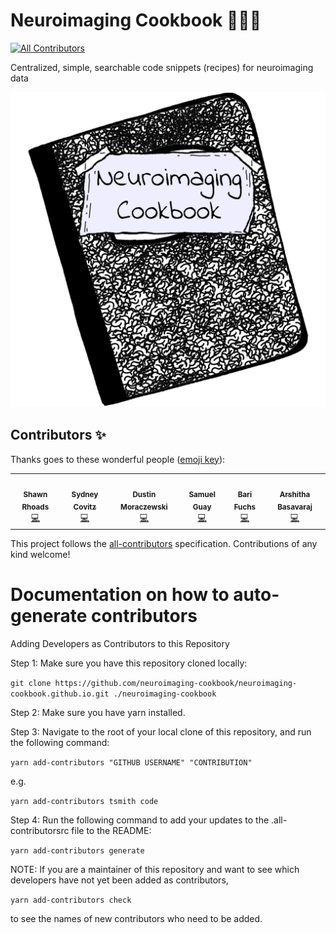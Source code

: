 # Neuroimaging Cookbook 🧠🍳📓
<!-- ALL-CONTRIBUTORS-BADGE:START - Do not remove or modify this section -->
[![All Contributors](https://img.shields.io/badge/all_contributors-6-orange.svg?style=flat-square)](#contributors-)
<!-- ALL-CONTRIBUTORS-BADGE:END -->
Centralized, simple, searchable code snippets (recipes) for neuroimaging data

![image](static/images/neuroimaging-cookbook-logo.png)
## Contributors ✨

Thanks goes to these wonderful people ([emoji key](https://allcontributors.org/docs/en/emoji-key)):
<!-- ALL-CONTRIBUTORS-LIST:START - Do not remove or modify this section -->
<!-- prettier-ignore-start -->
<!-- markdownlint-disable -->
<table>
  <tr>
    <td align="center"><a href="https://github.com/shawnrhoads"><img src="https://avatars.githubusercontent.com/u/24925845?v=4?s=100" width="100px;" alt=""/><br /><sub><b>Shawn Rhoads</b></sub></a><br /><a href="https://github.com/neuroimaging-cookbook/neuroimaging-cookbook.github.io/commits?author=shawnrhoads" title="Code">💻</a></td>
    <td align="center"><a href="https://github.com/scovitz"><img src="https://avatars.githubusercontent.com/u/70981267?v=4?s=100" width="100px;" alt=""/><br /><sub><b>Sydney Covitz</b></sub></a><br /><a href="https://github.com/neuroimaging-cookbook/neuroimaging-cookbook.github.io/commits?author=scovitz" title="Code">💻</a></td>
    <td align="center"><a href="https://cmn.nimh.nih.gov/dsst"><img src="https://avatars.githubusercontent.com/u/7197889?v=4?s=100" width="100px;" alt=""/><br /><sub><b>Dustin Moraczewski</b></sub></a><br /><a href="https://github.com/neuroimaging-cookbook/neuroimaging-cookbook.github.io/commits?author=dmoracze" title="Code">💻</a></td>
    <td align="center"><a href="https://github.com/SamGuay"><img src="https://avatars.githubusercontent.com/u/30598330?v=4?s=100" width="100px;" alt=""/><br /><sub><b>Samuel Guay</b></sub></a><br /><a href="https://github.com/neuroimaging-cookbook/neuroimaging-cookbook.github.io/commits?author=SamGuay" title="Code">💻</a></td>
    <td align="center"><a href="https://github.com/bfuchs18"><img src="https://avatars.githubusercontent.com/u/34322503?v=4?s=100" width="100px;" alt=""/><br /><sub><b>Bari Fuchs</b></sub></a><br /><a href="https://github.com/neuroimaging-cookbook/neuroimaging-cookbook.github.io/commits?author=bfuchs18" title="Code">💻</a></td>
    <td align="center"><a href="http://cmn.nimh.nih.gov/dsst"><img src="https://avatars.githubusercontent.com/u/10297203?v=4?s=100" width="100px;" alt=""/><br /><sub><b>Arshitha Basavaraj</b></sub></a><br /><a href="https://github.com/neuroimaging-cookbook/neuroimaging-cookbook.github.io/commits?author=Arshitha" title="Code">💻</a></td>
  </tr>
</table>

<!-- markdownlint-restore -->
<!-- prettier-ignore-end -->

<!-- ALL-CONTRIBUTORS-LIST:END -->

This project follows the [all-contributors](https://github.com/all-contributors/all-contributors) specification. Contributions of any kind welcome!

# Documentation on how to auto-generate contributors
Adding Developers as Contributors to this Repository

Step 1: Make sure you have this repository cloned locally:

 ```git clone https://github.com/neuroimaging-cookbook/neuroimaging-cookbook.github.io.git ./neuroimaging-cookbook ```

Step 2: Make sure you have yarn installed.

Step 3: Navigate to the root of your local clone of this repository, and run the following command:

 ```yarn add-contributors "GITHUB USERNAME" "CONTRIBUTION" ```

e.g.

 ```yarn add-contributors tsmith code ```

Step 4: Run the following command to add your updates to the .all-contributorsrc file to the README:

 ```yarn add-contributors generate ```

NOTE: If you are a maintainer of this repository and want to see which developers have not yet been added as contributors,

 ```yarn add-contributors check ```

to see the names of new contributors who need to be added.